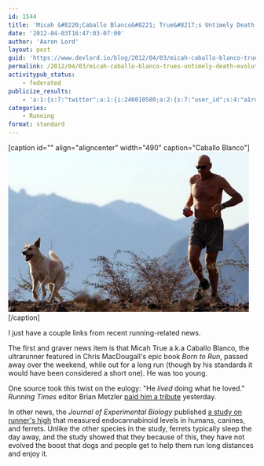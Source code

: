 ```yaml
---
id: 1544
title: 'Micah &#8220;Caballo Blanco&#8221; True&#8217;s Untimely Death; Evolution of Runner&#8217;s High'
date: '2012-04-03T16:47:03-07:00'
author: 'Aaron Lord'
layout: post
guid: 'https://www.devlord.io/blog/2012/04/03/micah-caballo-blanco-trues-untimely-death-evolution-of-runners-high/'
permalink: /2012/04/03/micah-caballo-blanco-trues-untimely-death-evolution-of-runners-high/
activitypub_status:
    - federated
publicize_results:
    - 'a:1:{s:7:"twitter";a:1:{i:246010580;a:2:{s:7:"user_id";s:4:"a1rd";s:7:"post_id";s:18:"188361561222561792";}}}'
categories:
    - Running
format: standard
---
```


[caption id="" align="aligncenter" width="490" caption="Caballo Blanco"]<a href="/wp-content/uploads/2012/04/caballo.jpg"><img class="size-full wp-image " title="Caballo Blanco running with his dog." src="/wp-content/uploads/2012/04/caballo.jpg?w=490" alt="Image" width="490" height="326" /></a>[/caption]

I just have a couple links from recent running-related news.

The first and graver news item is that Micah True a.k.a Caballo Blanco, the ultrarunner featured in Chris MacDougall's epic book <em>Born to Run</em>, passed away over the weekend, while out for a long run (though by his standards it would have been considered a short one). He was too young.

One source took this twist on the eulogy: "He <em>lived</em> doing what he loved." <em>Running Times</em> editor Brian Metzler <a title="Metzler Tribute to Caballo" href="http://news.runnersworld.com/2012/04/02/rip-micah-true-run-free-man/">paid him a tribute</a> yesterday.

In other news, the <em>Journal of Experimental Biology</em> published <a title="Dogs, Ferrets, People, and Runner's High" href="http://sweatscience.runnersworld.com/2012/03/why-ferrets-dont-get-runners-high/">a study on runner's high</a> that measured endocannabinoid levels in humans, canines, and ferrets. Unlike the other species in the study, ferrets typically sleep the day away, and the study showed that they because of this, they have not evolved the boost that dogs and people get to help them run long distances and enjoy it.